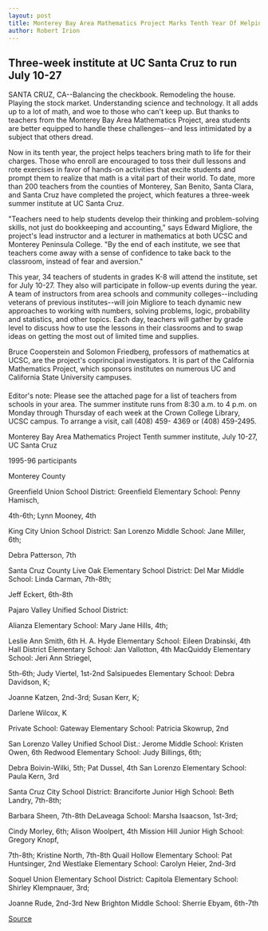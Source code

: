 ```yaml
---
layout: post
title: Monterey Bay Area Mathematics Project Marks Tenth Year Of Helping Local Teachers Teach
author: Robert Irion
---	
```


## Three-week institute at UC Santa Cruz to run July 10-27

SANTA CRUZ, CA--Balancing the checkbook. Remodeling the house.  Playing the stock market. Understanding science and technology. It  all adds up to a lot of math, and woe to those who can't keep up. But  thanks to teachers from the Monterey Bay Area Mathematics Project,  area students are better equipped to handle these challenges--and  less intimidated by a subject that others dread.

Now in its tenth year, the project helps teachers bring math to  life for their charges. Those who enroll are encouraged to toss their  dull lessons and rote exercises in favor of hands-on activities that  excite students and prompt them to realize that math is a vital part  of their world. To date, more than 200 teachers from the counties of  Monterey, San Benito, Santa Clara, and Santa Cruz have completed  the project, which features a three-week summer institute at UC  Santa Cruz.

"Teachers need to help students develop their thinking and  problem-solving skills, not just do bookkeeping and accounting,"  says Edward Migliore, the project's lead instructor and a lecturer in  mathematics at both UCSC and Monterey Peninsula College. "By the  end of each institute, we see that teachers come away with a sense  of confidence to take back to the classroom, instead of fear and  aversion."

This year, 34 teachers of students in grades K-8 will attend  the institute, set for July 10-27. They also will participate in  follow-up events during the year. A team of instructors from area  schools and community colleges--including veterans of previous  institutes--will join Migliore to teach dynamic new approaches to  working with numbers, solving problems, logic, probability and  statistics, and other topics. Each day, teachers will gather by grade  level to discuss how to use the lessons in their classrooms and to  swap ideas on getting the most out of limited time and supplies.

Bruce Cooperstein and Solomon Friedberg, professors of  mathematics at UCSC, are the project's coprincipal investigators. It  is part of the California Mathematics Project, which sponsors  institutes on numerous UC and California State University campuses.

####

Editor's note: Please see the attached page for a list of teachers  from schools in your area. The summer institute runs from 8:30 a.m.  to 4 p.m. on Monday through Thursday of each week at the Crown  College Library, UCSC campus. To arrange a visit, call (408) 459- 4369 or (408) 459-2495.

Monterey Bay Area Mathematics Project Tenth summer institute, July 10-27, UC Santa Cruz

1995-96 participants

Monterey County

Greenfield Union School District: Greenfield Elementary School: Penny Hamisch,

4th-6th; Lynn Mooney, 4th

King City Union School District: San Lorenzo Middle School: Jane Miller, 6th;

Debra Patterson, 7th

Santa Cruz County Live Oak Elementary School District: Del Mar Middle School: Linda Carman, 7th-8th;

Jeff Eckert, 6th-8th

Pajaro Valley Unified School District:

Alianza Elementary School: Mary Jane Hills, 4th;

Leslie Ann Smith, 6th H. A. Hyde Elementary School: Eileen Drabinski, 4th Hall District Elementary School: Jan Vallotton, 4th MacQuiddy Elementary School: Jeri Ann Striegel,

5th-6th; Judy Viertel, 1st-2nd Salsipuedes Elementary School: Debra Davidson, K;

Joanne Katzen, 2nd-3rd; Susan Kerr, K;

Darlene Wilcox, K

Private School: Gateway Elementary School: Patricia Skowrup, 2nd

San Lorenzo Valley Unified School Dist.: Jerome Middle School: Kristen Owen, 6th Redwood Elementary School: Judy Billings, 6th;

Debra Boivin-Wilki, 5th; Pat Dussel, 4th San Lorenzo Elementary School: Paula Kern, 3rd

Santa Cruz City School District: Branciforte Junior High School: Beth Landry, 7th-8th;

Barbara Sheen, 7th-8th DeLaveaga School: Marsha Isaacson, 1st-3rd;

Cindy Morley, 6th; Alison Woolpert, 4th Mission Hill Junior High School: Gregory Knopf,

7th-8th; Kristine North, 7th-8th Quail Hollow Elementary School: Pat Huntsinger, 2nd Westlake Elementary School: Carolyn Heier, 2nd-3rd

Soquel Union Elementary School District: Capitola Elementary School: Shirley Klempnauer, 3rd;

Joanne Rude, 2nd-3rd New Brighton Middle School: Sherrie Ebyam, 6th-7th

[Source](http://www1.ucsc.edu/news_events/press_releases/archive/94-95/06-95/063095-Monterey_Bay_Area_M.html "Permalink to 063095-Monterey_Bay_Area_M")
